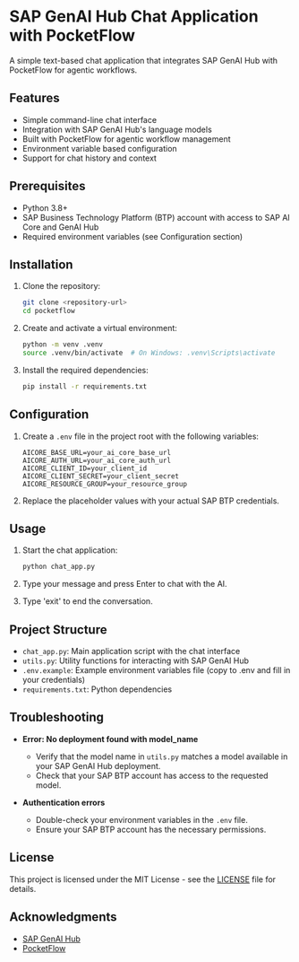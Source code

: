 # SAP GenAI Hub Chat Application with PocketFlow

A simple text-based chat application that integrates SAP GenAI Hub with PocketFlow for agentic workflows.

## Features

- Simple command-line chat interface
- Integration with SAP GenAI Hub's language models
- Built with PocketFlow for agentic workflow management
- Environment variable based configuration
- Support for chat history and context

## Prerequisites

- Python 3.8+
- SAP Business Technology Platform (BTP) account with access to SAP AI Core and GenAI Hub
- Required environment variables (see Configuration section)

## Installation

1. Clone the repository:
   ```bash
   git clone <repository-url>
   cd pocketflow
   ```

2. Create and activate a virtual environment:
   ```bash
   python -m venv .venv
   source .venv/bin/activate  # On Windows: .venv\Scripts\activate
   ```

3. Install the required dependencies:
   ```bash
   pip install -r requirements.txt
   ```

## Configuration

1. Create a `.env` file in the project root with the following variables:
   ```
   AICORE_BASE_URL=your_ai_core_base_url
   AICORE_AUTH_URL=your_ai_core_auth_url
   AICORE_CLIENT_ID=your_client_id
   AICORE_CLIENT_SECRET=your_client_secret
   AICORE_RESOURCE_GROUP=your_resource_group
   ```

2. Replace the placeholder values with your actual SAP BTP credentials.

## Usage

1. Start the chat application:
   ```bash
   python chat_app.py
   ```

2. Type your message and press Enter to chat with the AI.

3. Type 'exit' to end the conversation.

## Project Structure

- `chat_app.py`: Main application script with the chat interface
- `utils.py`: Utility functions for interacting with SAP GenAI Hub
- `.env.example`: Example environment variables file (copy to .env and fill in your credentials)
- `requirements.txt`: Python dependencies

## Troubleshooting

- **Error: No deployment found with model_name**
  - Verify that the model name in `utils.py` matches a model available in your SAP GenAI Hub deployment.
  - Check that your SAP BTP account has access to the requested model.

- **Authentication errors**
  - Double-check your environment variables in the `.env` file.
  - Ensure your SAP BTP account has the necessary permissions.

## License

This project is licensed under the MIT License - see the [LICENSE](LICENSE) file for details.

## Acknowledgments

- [SAP GenAI Hub](https://help.sap.com/doc/generative-ai-hub-sdk/CLOUD/en-US/index.html)
- [PocketFlow](https://github.com/The-Pocket/PocketFlow)
